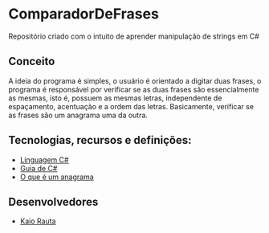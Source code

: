 # ComparadorDeFrases
Repositório criado com o intuito de aprender manipulação de strings em C#

## Conceito

A ideia do programa é simples, o usuário é orientado a digitar duas frases, o programa é responsável por verificar se as duas
frases são essencialmente as mesmas, isto é, possuem as mesmas letras, independente de espaçamento, acentuação e a ordem das
letras. Basicamente, verificar se as frases são um anagrama uma da outra.

## Tecnologias, recursos e definições:

- [Linguagem C#](https://pt.wikipedia.org/wiki/C_Sharp)
- [Guia de C#](https://docs.microsoft.com/pt-br/dotnet/csharp/)
- [O que é um anagrama](https://pt.wikipedia.org/wiki/Anagrama)

## Desenvolvedores

- [Kaio Rauta](https://www.linkedin.com/in/kaio-rauta/)
